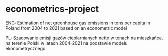 # econometrics-project
ENG:
Estimation of net greenhouse gas emissions in tons per capita in Poland from 2004 to 2021 based on an econometric model


PL:
Szacowanie emisji gazów cieplarnianych netto w tonach na mieszkańca, na terenie Polski w latach 2004-2021 na podstawie modelu ekonometrycznego.
